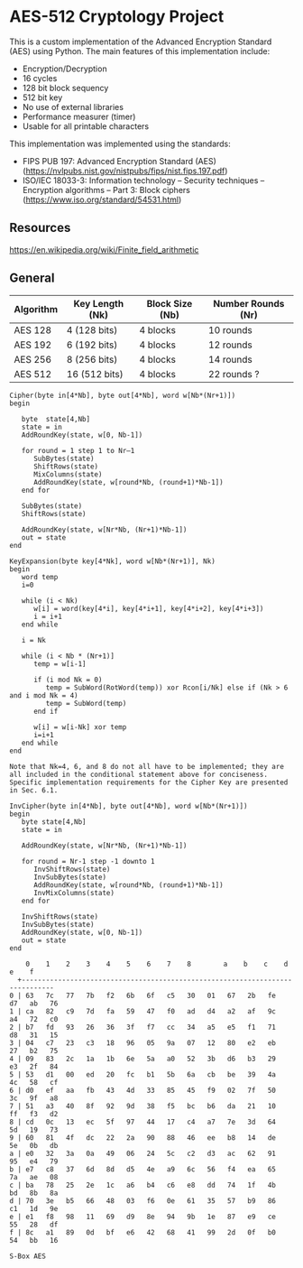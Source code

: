 # AES-512 Cryptology Project

This is a custom implementation of the Advanced Encryption Standard (AES) using Python. The main features of this implementation include:

- Encryption/Decryption
- 16 cycles
- 128 bit block sequency 
- 512 bit key
- No use of external libraries
- Performance measurer (timer) 
- Usable for all printable characters

This implementation was implemented using the standards:

- FIPS PUB 197: Advanced Encryption Standard (AES) (https://nvlpubs.nist.gov/nistpubs/fips/nist.fips.197.pdf)
- ISO/IEC 18033-3: Information technology – Security techniques – Encryption algorithms – Part 3: Block ciphers (https://www.iso.org/standard/54531.html)

## Resources 
https://en.wikipedia.org/wiki/Finite_field_arithmetic



## General 

| Algorithm | Key Length (Nk) | Block Size (Nb) | Number Rounds (Nr) | 
| --------- | --------------- | --------------- | ------------------ | 
| AES 128   | 4 (128 bits) | 4 blocks        | 10 rounds          | 
| AES 192   | 6 (192 bits) | 4 blocks        | 12 rounds          | 
| AES 256   | 8 (256 bits) | 4 blocks        | 14 rounds          |
| AES 512   | 16 (512 bits)| 4 blocks        | 22 rounds ?        |


```
Cipher(byte in[4*Nb], byte out[4*Nb], word w[Nb*(Nr+1)]) 
begin

   byte  state[4,Nb]
   state = in
   AddRoundKey(state, w[0, Nb-1])
   
   for round = 1 step 1 to Nr–1
      SubBytes(state)
      ShiftRows(state)
      MixColumns(state)
      AddRoundKey(state, w[round*Nb, (round+1)*Nb-1])
   end for

   SubBytes(state)
   ShiftRows(state)
   
   AddRoundKey(state, w[Nr*Nb, (Nr+1)*Nb-1])
   out = state
end
```

```
KeyExpansion(byte key[4*Nk], word w[Nb*(Nr+1)], Nk) 
begin
   word temp
   i=0
   
   while (i < Nk)
      w[i] = word(key[4*i], key[4*i+1], key[4*i+2], key[4*i+3]) 
      i = i+1
   end while
   
   i = Nk
   
   while (i < Nb * (Nr+1)]
      temp = w[i-1]
      
      if (i mod Nk = 0)
         temp = SubWord(RotWord(temp)) xor Rcon[i/Nk] else if (Nk > 6 and i mod Nk = 4)
         temp = SubWord(temp)
      end if
      
      w[i] = w[i-Nk] xor temp
      i=i+1 
   end while
end

Note that Nk=4, 6, and 8 do not all have to be implemented; they are all included in the conditional statement above for conciseness.
Specific implementation requirements for the Cipher Key are presented in Sec. 6.1.
```

```
InvCipher(byte in[4*Nb], byte out[4*Nb], word w[Nb*(Nr+1)]) 
begin
   byte state[4,Nb]
   state = in
   
   AddRoundKey(state, w[Nr*Nb, (Nr+1)*Nb-1])
   
   for round = Nr-1 step -1 downto 1
      InvShiftRows(state)
      InvSubBytes(state) 
      AddRoundKey(state, w[round*Nb, (round+1)*Nb-1])
      InvMixColumns(state)
   end for
   
   InvShiftRows(state)
   InvSubBytes(state)
   AddRoundKey(state, w[0, Nb-1])
   out = state
end
```

```
    0    1    2    3    4    5    6    7    8        a    b    c    d    e    f
  +------------------------------------------------------------------------------
0 | 63   7c   77   7b   f2   6b   6f   c5   30   01   67   2b   fe   d7   ab   76
1 | ca   82   c9   7d   fa   59   47   f0   ad   d4   a2   af   9c   a4   72   c0
2 | b7   fd   93   26   36   3f   f7   cc   34   a5   e5   f1   71   d8   31   15
3 | 04   c7   23   c3   18   96   05   9a   07   12   80   e2   eb   27   b2   75
4 | 09   83   2c   1a   1b   6e   5a   a0   52   3b   d6   b3   29   e3   2f   84
5 | 53   d1   00   ed   20   fc   b1   5b   6a   cb   be   39   4a   4c   58   cf
6 | d0   ef   aa   fb   43   4d   33   85   45   f9   02   7f   50   3c   9f   a8
7 | 51   a3   40   8f   92   9d   38   f5   bc   b6   da   21   10   ff   f3   d2
8 | cd   0c   13   ec   5f   97   44   17   c4   a7   7e   3d   64   5d   19   73
9 | 60   81   4f   dc   22   2a   90   88   46   ee   b8   14   de   5e   0b   db
a | e0   32   3a   0a   49   06   24   5c   c2   d3   ac   62   91   95   e4   79
b | e7   c8   37   6d   8d   d5   4e   a9   6c   56   f4   ea   65   7a   ae   08
c | ba   78   25   2e   1c   a6   b4   c6   e8   dd   74   1f   4b   bd   8b   8a
d | 70   3e   b5   66   48   03   f6   0e   61   35   57   b9   86   c1   1d   9e
e | e1   f8   98   11   69   d9   8e   94   9b   1e   87   e9   ce   55   28   df
f | 8c   a1   89   0d   bf   e6   42   68   41   99   2d   0f   b0   54   bb   16

S-Box AES
```
